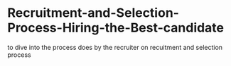 # Recruitment-and-Selection-Process-Hiring-the-Best-candidate
to dive into the process does by the recruiter on recuitment and selection process
